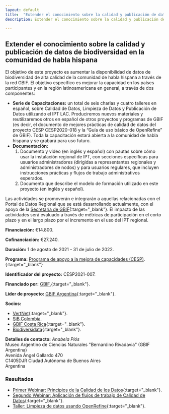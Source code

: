 ```yaml
---
layout: default
title:  "Extender el conocimiento sobre la calidad y publicación de datos de biodiversidad en la comunidad de habla hispana"
description: Extender el conocimiento sobre la calidad y publicación de datos

---
```


## Extender el conocimiento sobre la calidad y publicación de datos de biodiversidad en la comunidad de habla hispana

El objetivo de este proyecto es aumentar la disponibilidad de datos de biodiversidad de alta calidad de la comunidad de habla hispana a través de la red GBIF. El objetivo específico es mejorar la capacidad en los países participantes y en la región latinoamericana en general, a través de dos componentes:  

* **Serie de Capacitaciones:** un total de seis charlas y cuatro talleres en español, sobre Calidad de Datos, Limpieza de Datos y Publicación de Datos utilizando el IPT LAC. Produciremos nuevos materiales y reutilizaremos otros en español de otros proyectos y programas de GBIF (es decir, el documento de mejores prácticas de calidad de datos del proyecto CESP CESP2020-018 y la “Guía de uso básico de OpenRefine” de GBIF). Toda la capacitación estará abierta a la comunidad de habla hispana y se grabará para uso futuro.
* **Documentación:**
    1.  Documento y video (en inglés y español) con pautas sobre cómo usar la instalación regional de IPT, con secciones específicas para usuarios administradores (dirigidas a representantes regionales y administradores de nodos) y para usuarios regulares, que incluyen instrucciones prácticas y flujos de trabajo administrativos esperados.
    2.  Documento que describe el modelo de formación utilizado en este proyecto (en inglés y español). 

Las actividades se promoverán e integrarán a aquellas relacionadas con el Portal de Datos Regional que se está desarrollando actualmente, con el apoyo de la [Secretaría de GBIF](<https://dev.gbif.org/hosted-portals.html>){:target="_blank"}. El impacto de las actividades será evaluado a través de métricas de participación en el corto plazo y en el largo plazo por el incremento en el uso del IPT regional.  

**Financiación:** €14.800.

**Cofinanciación:** €27.240.

**Duración:** 1 de agosto de 2021 - 31 de julio de 2022.

**Programa:** [Programa de apoyo a la mejora de capacidades (CESP)](https://www.gbif.org/programme/82219).{:target="_blank"}

**Identificador del proyecto:** CESP2021-007.

**Financiado por:** [GBIF.](http://www.gbif.org/){:target="_blank"}.

**Líder de proyecto:** [GBIF Argentina](http://www.sndb.mincyt.gob.ar/){:target="_blank"}.

**Socios:**

* [VertNet](http://vertnet.org/index.html){:target="_blank"}.
* [SiB Colombia](https://biodiversidad.co/).
* [GBIF Costa Rica](http://biodiversidad.go.cr/){:target="_blank"}.
* [Biodiversidata](https://biodiversidata.org/en/){:target="_blank"}.

**Detalles de contacto:**
*Anabela Plós*  
Museo Argentino de Ciencias Naturales "Bernardino Rivadavia" (GBIF Argentina)  
Avenida Ángel Gallardo 470  
C1405DJR Ciudad Autónoma de Buenos Aires  
Argentina

### Resultados

- [Primer Webinar: Principios de la Calidad de los Datos](https://www.gbif.org/event/cde27b-e7a8-4e6d-8de1-4348219/1st-webinar-principles-of-data-quality-in-spanish-only){:target="_blank"}.
- [Segundo Webinar: Aplicación de flujos de trabajo de Calidad de Datos](https://www.gbif.org/event/7c6dQdRugnlobJfFJeLBnI/2nd-webinar-application-of-data-quality-workflows-in-spanish-only){:target="_blank"}.
- [Taller: Limpieza de datos usando OpenRefine](https://www.gbif.org/event/34f971-f429-41a3-b1da-0bb281b/workshop-data-cleaning-using-openrefine-in-spanish-only){:target="_blank"}.
